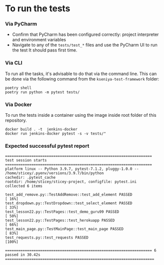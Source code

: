 # To run the tests

### Via PyCharm
- Confirm that PyCharm has been configured correctly: project interpreter and environment variables
- Navigate to any of the `tests/test_*` files and use the PyCharm UI to run the test
It should pass first time.

### Via CLI

To run all the tasks, it's advisable to do that via the command line. This can be done via the following command
from the `kseniya-test-framework` folder:

```shell
poetry shell
poetry run python -m pytest tests/
```

### Via Docker

To run the tests inside a container using the image inside root folder of this repository.

```shell
docker build . -t  jenkins-docker 
docker run jenkins-docker pytest -s -v tests/"
```
### Expected successful pytest report
```
=================================================================== test session starts ===================================================================
platform linux -- Python 3.9.7, pytest-7.1.2, pluggy-1.0.0 -- /home/sticey/.pyenv/versions/3.9.7/bin/python
cachedir: .pytest_cache
rootdir: /home/sticey/sticey-project, configfile: pytest.ini
collected 6 items                                                                                                                                         

test_add_remove.py::TestAddRemove::test_add_element PASSED                                                                                          [ 16%]
test_dropdown.py::TestDropdown::test_select_element PASSED                                                                                          [ 33%]
test_lesson22.py::TestPages::test_demo_guru99 PASSED                                                                                                [ 50%]
test_lesson22.py::TestPages::test_herokuapp PASSED                                                                                                  [ 66%]
test_main_page.py::TestMainPage::test_main_page PASSED                                                                                              [ 83%]
test_requests.py::test_requests PASSED                                                                                                              [100%]

=================================================================== 6 passed in 30.42s ====================================================================
```